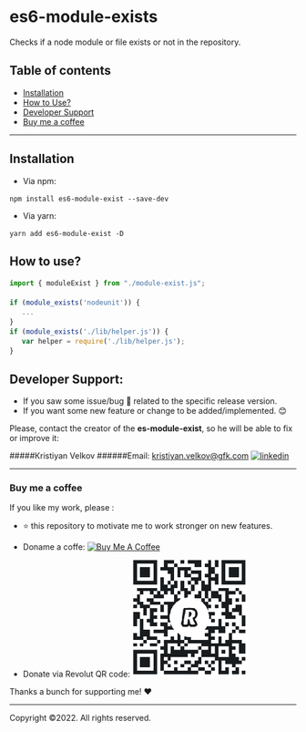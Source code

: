 # es6-module-exists

Checks if a node module or file exists or not in the repository.

## Table of contents

- [Installation](#installation)
- [How to Use?](#how-to-use)
- [Developer Support](#developer-support)
- [Buy me a coffee](#buy-me-a-coffee)

---

## Installation

- Via npm:

```code
npm install es6-module-exist --save-dev

```

- Via yarn:

```code
yarn add es6-module-exist -D

```

## How to use?

```js
import { moduleExist } from "./module-exist.js";

if (module_exists('nodeunit')) {
   ...
}
if (module_exists('./lib/helper.js')) {
   var helper = require('./lib/helper.js');
}
```

## Developer Support:

- If you saw some issue/bug 🐛 related to the specific release version.
- If you want some new feature or change to be added/implemented. 😊

Please, contact the creator of the **es-module-exist**, so he will be able to fix or improve it:

#####Кristiyan Velkov
######Email: kristiyan.velkov@gfk.com
[![linkedin](https://img.shields.io/badge/linkedin-0A66C2?style=for-the-badge&logo=linkedin&logoColor=white)](https://www.linkedin.com/in/kristiyan-velkov-763130b3/)

---

### Buy me a coffee

If you like my work, please :

- ⭐ this repository to motivate me to work stronger on new features.
- Doname a coffe:
  <a href="https://www.buymeacoffee.com/kristiyanvelkov" target="_blank"><img src="https://cdn.buymeacoffee.com/buttons/default-orange.png" alt="Buy Me A Coffee" height="41" width="174"></a>

- Donate via Revolut QR code:
  ![Revolut](assets/images/kristiyan.velkov-revolut.png)

Thanks a bunch for supporting me! ❤️

---

Copyright ©2022. All rights reserved.

```

```
